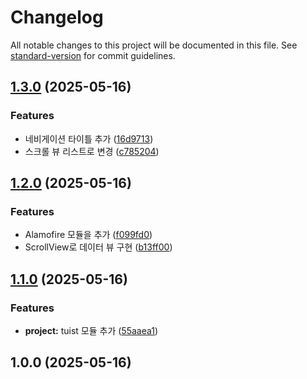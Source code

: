 # Changelog

All notable changes to this project will be documented in this file. See [standard-version](https://github.com/conventional-changelog/standard-version) for commit guidelines.

## [1.3.0](https://github.com/erun94510/changelogTest/compare/v1.2.0...v1.3.0) (2025-05-16)


### Features

* 네비게이션 타이틀 추가 ([16d9713](https://github.com/erun94510/changelogTest/commit/16d97131e98836d06d2306c468e34a2fdfed265d))
* 스크롤 뷰 리스트로 변경 ([c785204](https://github.com/erun94510/changelogTest/commit/c7852045bb1a1301ed523c7cef6d60aa7cc4cd87))

## [1.2.0](https://github.com/erun94510/changelogTest/compare/v1.1.0...v1.2.0) (2025-05-16)


### Features

* Alamofire 모듈을 추가 ([f099fd0](https://github.com/erun94510/changelogTest/commit/f099fd0432d510f2fcb3aa78724717889ec6a469))
* ScrollView로 데이터 뷰 구현 ([b13ff00](https://github.com/erun94510/changelogTest/commit/b13ff00bb402f9e4b92afcd67ffa023cad99716f))

## [1.1.0](https://github.com/erun94510/changelogTest/compare/v1.0.0...v1.1.0) (2025-05-16)


### Features

* **project:** tuist 모듈 추가 ([55aaea1](https://github.com/erun94510/changelogTest/commit/55aaea149a9c5fdda01ecc7d4134ef5feadfbfba))

## 1.0.0 (2025-05-16)
